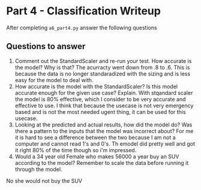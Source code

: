 # Part 4 - Classification Writeup

After completing `a6_part4.py` answer the following questions

## Questions to answer

1. Comment out the StandardScaler and re-run your test. How accurate is the model? Why is that?
The acurracty went down from .8 to .6. This is because the data is no longer standaradized with the sizing and is less easy for the model to deal with.
2. How accurate is the model with the StandardScaler? Is this model accurate enough for the given use case? Explain.
With stqandard scaler the model is 80% effective, which I consider to be very accurate and effective to use. I think that because the usecase is not very emergency based and is not the most needed ugent thing, it can be used for this usecase.
3. Looking at the predicted and actual results, how did the model do? Was there a pattern to the inputs that the model was incorrect about?
For me it is hard to see a difference between the two because I am not a computer and cannot read 1's and 0's. Th emodel did pretty well and got it right 80% of the time though so i'm impressed.
4. Would a 34 year old Female who makes 56000 a year buy an SUV according to the model? Remember to scale the data before running it through the model.

No she would not buy the SUV